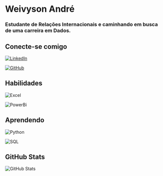 # Weivyson André

### Estudante de Relações Internacionais e caminhando em busca de uma carreira em Dados.  

## Conecte-se comigo
[![LinkedIn](https://img.shields.io/badge/LinkedIn-FFF?style=for-the-badge&logo=linkedin&logoColor=0E76A8)](https://www.linkedin.com/in/weivyson-andre-89720b1a1/)

[![GitHub](https://img.shields.io/badge/GitHub-black)](https://github.com/weiandre)
## Habilidades
![Excel](https://img.shields.io/badge/-Excel-0D1117?style=for-the-badge&logo=microsoftexcel&labelColor=0D1117&textColor=0D1117)&nbsp;

![PowerBi](https://img.shields.io/badge/-PowerBi-0D1117?style=for-the-badge&logo=powerbi&labelColor=0D1117&textColor=0D1117)
## Aprendendo
![Python](https://img.shields.io/badge/Python-000?style=for-the-badge&logo=python)

![SQL](https://img.shields.io/badge/SQL-green)

## GitHub Stats
![GitHub Stats](https://github-readme-stats.vercel.app/api?username=weiandre&theme=transparent&bg_color=000&border_color=30A3DC&show_icons=true&icon_color=30A3DC&title_color=E94D5F&text_color=FFF)